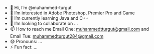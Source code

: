 - 👋 Hi, I’m @muhammed-turgut
- 👀 I’m interested in Adobe Photoshop, Premier Pro and Game
- 🌱 I’m currently learning Java and C++
- 💞️ I’m looking to collaborate on ...
- 📫 How to reach me Email One: muhammedtturgut@gmail.com and Email Tue: muhammedturgut284@gmail.com
- 😄 Pronouns: ...
- ⚡ Fun fact: ...

<!---
muhammed-turgut/muhammed-turgut is a ✨ special ✨ repository because its `README.md` (this file) appears on your GitHub profile.
You can click the Preview link to take a look at your changes.
--->
